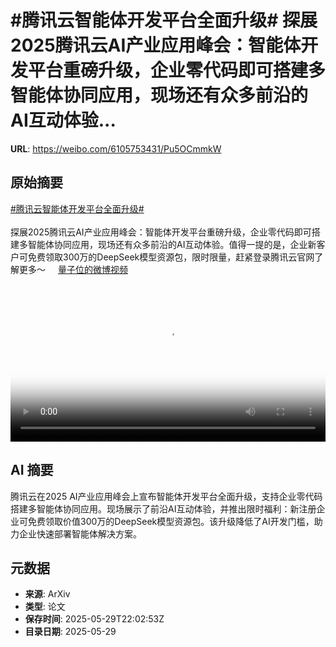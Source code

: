 # #腾讯云智能体开发平台全面升级# 探展2025腾讯云AI产业应用峰会：智能体开发平台重磅升级，企业零代码即可搭建多智能体协同应用，现场还有众多前沿的AI互动体验...

**URL**: https://weibo.com/6105753431/Pu5OCmmkW

## 原始摘要

<a href="https://m.weibo.cn/search?containerid=231522type%3D1%26t%3D10%26q%3D%23%E8%85%BE%E8%AE%AF%E4%BA%91%E6%99%BA%E8%83%BD%E4%BD%93%E5%BC%80%E5%8F%91%E5%B9%B3%E5%8F%B0%E5%85%A8%E9%9D%A2%E5%8D%87%E7%BA%A7%23&amp;extparam=%23%E8%85%BE%E8%AE%AF%E4%BA%91%E6%99%BA%E8%83%BD%E4%BD%93%E5%BC%80%E5%8F%91%E5%B9%B3%E5%8F%B0%E5%85%A8%E9%9D%A2%E5%8D%87%E7%BA%A7%23" data-hide=""><span class="surl-text">#腾讯云智能体开发平台全面升级#</span></a> <br><br>探展2025腾讯云AI产业应用峰会：智能体开发平台重磅升级，企业零代码即可搭建多智能体协同应用，现场还有众多前沿的AI互动体验。值得一提的是，企业新客户可免费领取300万的DeepSeek模型资源包，限时限量，赶紧登录腾讯云官网了解更多～ <a href="https://video.weibo.com/show?fid=1034:5171702770892820" data-hide=""><span class="url-icon"><img style="width: 1rem;height: 1rem" src="https://h5.sinaimg.cn/upload/2015/09/25/3/timeline_card_small_video_default.png" referrerpolicy="no-referrer"></span><span class="surl-text">量子位的微博视频</span></a> <br clear="both"><div style="clear: both"></div><video controls="controls" poster="https://tvax4.sinaimg.cn/orj480/006Fd7o3ly1i1wj09cxrxj30u01hcwgy.jpg" style="width: 100%"><source src="https://f.video.weibocdn.com/o0/USqPEtQelx08oCZd0GhG010412010xNd0E010.mp4?label=mp4_720p&amp;template=720x1280.24.0&amp;ori=0&amp;ps=1CwnkDw1GXwCQx&amp;Expires=1748559747&amp;ssig=6iLHR%2BHhp%2B&amp;KID=unistore,video"><source src="https://f.video.weibocdn.com/o0/cOaV0hAHlx08oCZbZrC001041200BvS20E010.mp4?label=mp4_hd&amp;template=540x960.24.0&amp;ori=0&amp;ps=1CwnkDw1GXwCQx&amp;Expires=1748559747&amp;ssig=QcHatorfw%2B&amp;KID=unistore,video"><source src="https://f.video.weibocdn.com/o0/c0Ngb6Rwlx08oCZcr2rS01041200kweg0E010.mp4?label=mp4_ld&amp;template=360x640.24.0&amp;ori=0&amp;ps=1CwnkDw1GXwCQx&amp;Expires=1748559747&amp;ssig=z1RpzVQ7bP&amp;KID=unistore,video"><p>视频无法显示，请前往<a href="https://video.weibo.com/show?fid=1034%3A5171702770892820" target="_blank" rel="noopener noreferrer">微博视频</a>观看。</p></video>

## AI 摘要

腾讯云在2025 AI产业应用峰会上宣布智能体开发平台全面升级，支持企业零代码搭建多智能体协同应用。现场展示了前沿AI互动体验，并推出限时福利：新注册企业可免费领取价值300万的DeepSeek模型资源包。该升级降低了AI开发门槛，助力企业快速部署智能体解决方案。

## 元数据

- **来源**: ArXiv
- **类型**: 论文
- **保存时间**: 2025-05-29T22:02:53Z
- **目录日期**: 2025-05-29
